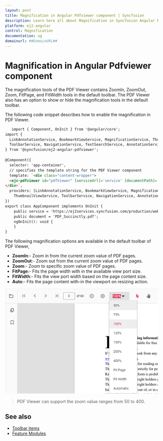 ```yaml
---
layout: post
title: Magnification in Angular Pdfviewer component | Syncfusion
description: Learn here all about Magnification in Syncfusion Angular Pdfviewer component of Syncfusion Essential JS 2 and more.
platform: ej2-angular
control: Magnification 
documentation: ug
domainurl: ##DomainURL##
---
```


# Magnification in Angular Pdfviewer component

The magnification tools of the PDF Viewer contains ZoomIn, ZoomOut, Zoom, FitPage, and FitWidth tools in the
default toolbar. The PDF Viewer also has an option to show or hide the magnification tools in the
default toolbar.

The following code snippet describes how to enable the magnification in PDF Viewer.

```html
   import { Component, OnInit } from '@angular/core';
import {
  LinkAnnotationService, BookmarkViewService, MagnificationService, ThumbnailViewService,
  ToolbarService, NavigationService, TextSearchService, AnnotationService, TextSelectionService, PrintService
} from '@syncfusion/ej2-angular-pdfviewer';

@Component({
  selector: 'app-container',
  // specifies the template string for the PDF Viewer component
  template: `<div class="content-wrapper">
  <ejs-pdfviewer id="pdfViewer" [serviceUrl]='service' [documentPath]='document' enableMagnification="true" style="height:640px;display:block"></ejs-pdfviewer>
</div>`,
  providers: [LinkAnnotationService, BookmarkViewService, MagnificationService,
    ThumbnailViewService, ToolbarService, NavigationService, AnnotationService, TextSearchService, TextSelectionService,PrintService]
})
export class AppComponent implements OnInit {
    public service = 'https://ej2services.syncfusion.com/production/web-services/api/pdfviewer';
    public document = 'PDF_Succinctly.pdf';
    ngOnInit(): void {
    }
}
```

The following magnification options are available in the default toolbar of PDF Viewer,

* **ZoomIn**:- Zoom in from the current zoom value of PDF pages.
* **ZoomOut**:- Zoom out from the current zoom value of PDF pages.
* **Zoom**:- Zoom to specific zoom value of PDF pages.
* **FitPage**:- Fits the page width with in the available view port size.
* **FitWidth**:- Fits the view port width based on the page content size.
* **Auto**:- Fits the page content with-in the viewport on resizing action.

![Alt text ](images/zoom.png)

>PDF Viewer can support the zoom value ranges from 50 to 400.

## See also

* [Toolbar items](./toolbar)
* [Feature Modules](./feature-module)
